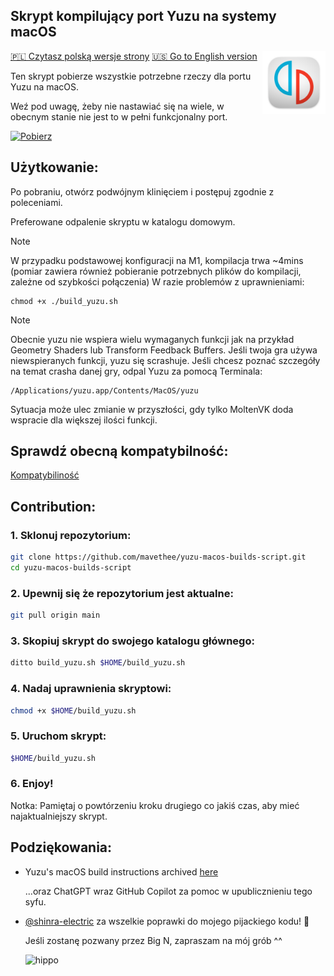 ## Skrypt kompilujący port Yuzu na systemy macOS

<img src="./assets/icons/yuzu_icon.png" width="20%" height="20%" align="right"/> 

[🇵🇱 Czytasz polską wersje strony](README_pl_PL.md) [🇺🇸 Go to English version](README.md)

Ten skrypt pobierze wszystkie potrzebne rzeczy dla portu Yuzu na macOS.

Weź pod uwagę, żeby nie nastawiać się na wiele, w obecnym stanie nie jest to w pełni funkcjonalny port. 

[![Pobierz](https://img.shields.io/badge/Download-v0.0.6-brightgreen)](https://github.com/mavethee/yuzu-macos-builds-script/releases/download/0.0.6/build_yuzu.sh)

## Użytkowanie:

Po pobraniu, otwórz podwójnym klinięciem i postępuj zgodnie z poleceniami.

Preferowane odpalenie skryptu w katalogu domowym.

> [!NOTE]
> W przypadku podstawowej konfiguracji na M1, kompilacja trwa ~4mins (pomiar zawiera również pobieranie potrzebnych plików do kompilacji, zależne od szybkości połączenia)
> W razie problemów z uprawnieniami:
> ```
> chmod +x ./build_yuzu.sh
> ```

> [!NOTE]
> Obecnie yuzu nie wspiera wielu wymaganych funkcji jak na przykład Geometry Shaders lub Transform Feedback Buffers.
> Jeśli twoja gra używa niewspieranych funkcji, yuzu się scrashuje.
> Jeśli chcesz poznać szczegóły na temat crasha danej gry, odpal Yuzu za pomocą Terminala:
> ```
> /Applications/yuzu.app/Contents/MacOS/yuzu
> ```
> Sytuacja może ulec zmianie w przyszłości, gdy tylko MoltenVK doda wspracie dla większej ilości funkcji.

## Sprawdź obecną kompatybilność:

[Kompatybiliność](./assets/compatibility/compatibility_pl_PL.md)

## Contribution:

### 1. Sklonuj repozytorium:

```sh
git clone https://github.com/mavethee/yuzu-macos-builds-script.git
cd yuzu-macos-builds-script
```

### 2. Upewnij się że repozytorium jest aktualne:

```sh
git pull origin main
```

### 3. Skopiuj skrypt do swojego katalogu głównego:

```sh
ditto build_yuzu.sh $HOME/build_yuzu.sh
```

### 4. Nadaj uprawnienia skryptowi:

```sh
chmod +x $HOME/build_yuzu.sh
```

### 5. Uruchom skrypt:

```sh
$HOME/build_yuzu.sh
```

### 6. Enjoy!

Notka: Pamiętaj o powtórzeniu kroku drugiego co jakiś czas, aby mieć najaktualniejszy skrypt. </br>

## Podziękowania:

-   Yuzu's macOS build instructions archived [here](https://web.archive.org/web/20240113191459/https://yuzu-emu.org/wiki/building-for-macos/)

    ...oraz ChatGPT wraz GitHub Copilot za pomoc w upublicznieniu tego syfu.

-   [@shinra-electric](https://github.com/shinra-electric) za wszelkie poprawki do mojego pijackiego kodu! 🍻

    Jeśli zostanę pozwany przez Big N, zapraszam na mój grób ^^

    ![hippo](https://media.tenor.com/uH3ibKuHMSQAAAAC/anime-citrus.gif)
